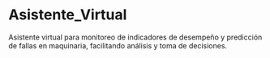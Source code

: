 # Asistente_Virtual
Asistente virtual para monitoreo de indicadores de desempeño y predicción de fallas en maquinaria, facilitando análisis y toma de decisiones.
